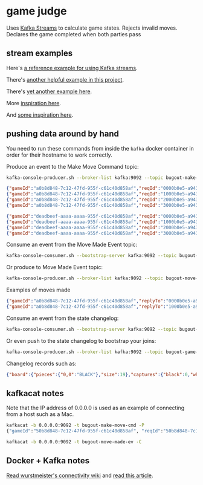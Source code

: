 # game judge

Uses [Kafka Streams](https://kafka.apache.org/22/documentation/streams/quickstart) to calculate game states.  Rejects invalid moves.  Declares the game completed when both parties pass

## stream examples

Here's [a reference example for using Kafka streams](https://github.com/gwenshap/kafka-streams-stockstats/blob/master/src/main/java/com/shapira/examples/streams/stockstats/StockStatsExample.java).

There's [another helpful example in this project](https://github.com/adrien-ben/kstream-aggregation-example/blob/master/src/main/kotlin/com/boulanger/poc/salesaggregation/Configuration.kt).

There's [yet another example here](https://github.com/stream1984/kafka-stream-examples/blob/master/src/main/kotlin/cn/leapcloud/watchout/WatchHTTPStatus.kt).

More [inspiration here](https://blog.softwaremill.com/event-sourcing-using-kafka-53dfd72ad45d).

And [some inspiration here](https://medium.com/@abhishek1987/kafka-streams-interactive-queries-9a05ff92d75a).

## pushing data around by hand

You need to run these commands from inside the `kafka` docker
container in order for their hostname to work correctly.

Produce an event to the Make Move Command topic:

```sh
kafka-console-producer.sh --broker-list kafka:9092 --topic bugout-make-move-cmd
```

```json
{"gameId":"a0b8d848-7c12-47fd-955f-c61c40d858af","reqId":"0000b0e5-a943-491a-938a-19a35677a501", "player":"BLACK","coord":{"x":0,"y":0}}
{"gameId":"a0b8d848-7c12-47fd-955f-c61c40d858af","reqId":"1000b0e5-a943-491a-938a-19a35677a501", "player":"WHITE","coord":{"x":1,"y":0}}
{"gameId":"a0b8d848-7c12-47fd-955f-c61c40d858af","reqId":"2000b0e5-a943-491a-938a-19a35677a501", "player":"BLACK","coord":{"x":0,"y":1}}
{"gameId":"a0b8d848-7c12-47fd-955f-c61c40d858af","reqId":"3000b0e5-a943-491a-938a-19a35677a501", "player":"WHITE","coord":{"x":1,"y":1}}

```

```json
{"gameId":"deadbeef-aaaa-aaaa-955f-c61c40d858af","reqId":"0000b0e5-a943-491a-938a-19a35677a501", "player":"BLACK","coord":{"x":0,"y":0}}
{"gameId":"deadbeef-aaaa-aaaa-955f-c61c40d858af","reqId":"1000b0e5-a943-491a-938a-19a35677a501", "player":"WHITE","coord":{"x":1,"y":0}}
{"gameId":"deadbeef-aaaa-aaaa-955f-c61c40d858af","reqId":"2000b0e5-a943-491a-938a-19a35677a501", "player":"BLACK","coord":{"x":0,"y":1}}
{"gameId":"deadbeef-aaaa-aaaa-955f-c61c40d858af","reqId":"3000b0e5-a943-491a-938a-19a35677a501", "player":"WHITE","coord":{"x":1,"y":1}}
```

Consume an event from the Move Made Event topic:

```sh
kafka-console-consumer.sh --bootstrap-server kafka:9092 --topic bugout-move-made-ev --from-beginning
```

Or produce to Move Made Event topic:

```sh
kafka-console-producer.sh --broker-list kafka:9092 --topic bugout-move-made-ev
```

Examples of moves made

```json
{"gameId":"a0b8d848-7c12-47fd-955f-c61c40d858af","replyTo":"0000b0e5-a943-491a-938a-19a35677a501", "player":"BLACK","captured": [],"coord":{"x":0,"y":0}}
{"gameId":"a0b8d848-7c12-47fd-955f-c61c40d858af","replyTo":"1000b0e5-a943-491a-938a-19a35677a501", "player":"WHITE","captured": [],"coord":{"x":1,"y":0}}
```

Consume an event from the state changelog:

```sh
kafka-console-consumer.sh --bootstrap-server kafka:9092 --topic bugout-game-states --from-beginning
```

Or even push to the state changelog to bootstrap your joins:

```sh
kafka-console-producer.sh --broker-list kafka:9092 --topic bugout-game-states
```

Changelog records such as:

```json
{"board":{"pieces":{"0,0":"BLACK"},"size":19},"captures":{"black":0,"white":0},"turn":2,"playerUp":"WHITE"}
```

## kafkacat notes

Note that the IP address of 0.0.0.0 is used as an example of connecting from a host such as a Mac.

```sh
kafkacat -b 0.0.0.0:9092 -t bugout-make-move-cmd -P
{"gameId":"50b8d848-7c12-47fd-955f-c61c40d858af", "reqId":"50b8d848-7c12-47fd-955f-c61c40d858af", "player":"BLACK","coord":{"x":0,"y":0}}
```

```sh
kafkacat -b 0.0.0.0:9092 -t bugout-move-made-ev -C
```

## Docker + Kafka notes

[Read wurstmeister's connectivity wiki](https://github.com/wurstmeister/kafka-docker/wiki/Connectivity) and [read this article](https://www.kaaproject.org/kafka-docker).
